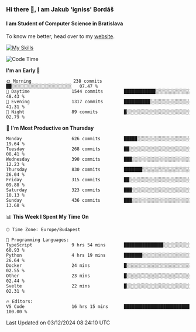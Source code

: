 ### Hi there 👋, I am Jakub 'igniss' Bordáš

#### I am Student of Computer Science in Bratislava
To know me better, head over to my [website](https://bordas.sk).

[![My Skills](https://skillicons.dev/icons?i=js,html,css,figma,svelte,java,kotlin,python,postgresql,typescript,nest,nodejs)](https://bordas.sk)


<!--START_SECTION:waka-->
![Code Time](http://img.shields.io/badge/Code%20Time-1%2C606%20hrs%2055%20mins-blue)

**I'm an Early 🐤** 

```text
🌞 Morning                238 commits         ██░░░░░░░░░░░░░░░░░░░░░░░   07.47 % 
🌆 Daytime                1544 commits        ████████████░░░░░░░░░░░░░   48.43 % 
🌃 Evening                1317 commits        ██████████░░░░░░░░░░░░░░░   41.31 % 
🌙 Night                  89 commits          █░░░░░░░░░░░░░░░░░░░░░░░░   02.79 % 
```
📅 **I'm Most Productive on Thursday** 

```text
Monday                   626 commits         █████░░░░░░░░░░░░░░░░░░░░   19.64 % 
Tuesday                  268 commits         ██░░░░░░░░░░░░░░░░░░░░░░░   08.41 % 
Wednesday                390 commits         ███░░░░░░░░░░░░░░░░░░░░░░   12.23 % 
Thursday                 830 commits         ███████░░░░░░░░░░░░░░░░░░   26.04 % 
Friday                   315 commits         ██░░░░░░░░░░░░░░░░░░░░░░░   09.88 % 
Saturday                 323 commits         ███░░░░░░░░░░░░░░░░░░░░░░   10.13 % 
Sunday                   436 commits         ███░░░░░░░░░░░░░░░░░░░░░░   13.68 % 
```


📊 **This Week I Spent My Time On** 

```text
🕑︎ Time Zone: Europe/Budapest

💬 Programming Languages: 
TypeScript               9 hrs 54 mins       ███████████████░░░░░░░░░░   60.93 % 
Python                   4 hrs 19 mins       ███████░░░░░░░░░░░░░░░░░░   26.64 % 
Docker                   24 mins             █░░░░░░░░░░░░░░░░░░░░░░░░   02.55 % 
Other                    23 mins             █░░░░░░░░░░░░░░░░░░░░░░░░   02.44 % 
Svelte                   22 mins             █░░░░░░░░░░░░░░░░░░░░░░░░   02.31 % 

🔥 Editors: 
VS Code                  16 hrs 15 mins      █████████████████████████   100.00 % 
```


 Last Updated on 03/12/2024 08:24:10 UTC
<!--END_SECTION:waka-->
